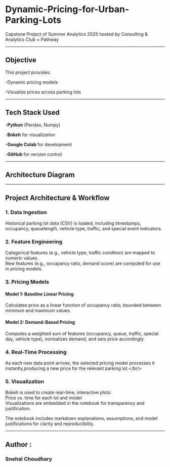 # Dynamic-Pricing-for-Urban-Parking-Lots

Capstone Project of Summer Analytics 2025
hosted by Consulting & Analytics Club × Pathway

---

## Objective<br/>

This project provides:<br/>

-Dynamic pricing models<br/>

-Visualize prices across parking lots<br/>

---

## Tech Stack Used <br/>

-**Python** (Pandas, Numpy) <br/>

-**Bokeh** for visualization <br/>

-**Google Colab** for development <br/>

-**GitHub** for version control <br/>

---

## Architecture Diagram




  ---

  ## Project Architecture & Workflow <br/>


  ### 1. Data Ingestion<br/>
  Historical parking lot data (CSV) is loaded, including timestamps, occupancy, queuelength, vehicle type, traffic, and special event indicators.<br/>



  ### 2. Feature Engineering  <br/>
  Categorical features (e.g., vehicle type, traffic condition) are mapped to numeric values.<br/>
  New features (e.g., occupancy ratio, demand score) are computed for use in pricing models.<br/>

  


  ### 3. Pricing Models<br/>
####      Model 1: Baseline Linear Pricing<br/>
  Calculates price as a linear function of occupancy ratio, bounded between minimum and maximum values.<br/>

####      Model 2: Demand-Based Pricing<br/>
   Computes a weighted sum of features (occupancy, queue, traffic, special day, vehicle type), normalizes demand, and sets price accordingly.<br/>



   
  ### 4. Real-Time Processing<br/>
   As each new data point arrives, the selected pricing model processes it instantly,producing a new price for the relevant parking lot.</br/>




  ### 5. Visualization<br/>
   Bokeh is used to create real-time, interactive plots:<br/>
   Price vs. time for each lot and model<br/>
   Visualizations are embedded in the notebook for transparency and justification.<br/>



The notebook includes markdown explanations, assumptions, and model justifications for clarity and reproducibility.<br/>

---

## Author :
### Snehal Choudhary

  

